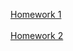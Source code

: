 [Homework 1](https://Terracrit.github.io/homework/genius-homework-1/)<br>  
[Homework 2](https://Terracrit.github.io/homework/genius-homework-2/)<br>  
